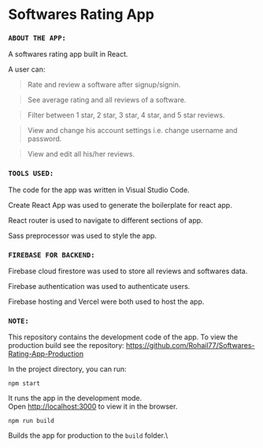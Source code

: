 # Softwares Rating App
### `ABOUT THE APP:`

A softwares rating app built in React. 

A user can: 

> Rate and review a software after signup/signin.

> See average rating and all reviews of a software. 

> Filter between 1 star, 2 star, 3 star, 4 star, and 5 star reviews.

> View and change his account settings i.e. change username and password.

> View and edit all his/her reviews.

### `TOOLS USED:`

The code for the app was written in Visual Studio Code. 

Create React App was used to generate the boilerplate for react app. 

React router is used to navigate to different sections of app.

Sass preprocessor was used to style the app.

### `FIREBASE FOR BACKEND:`
Firebase cloud firestore was used to store all reviews and softwares data.

Firebase authentication was used to authenticate users.

Firebase hosting and Vercel were both used to host the app.

### `NOTE:`

This repository contains the development code of the app. To view the production build see the repository: 
https://github.com/Rohail77/Softwares-Rating-App-Production

In the project directory, you can run:

`npm start`

It runs the app in the development mode.\
Open [http://localhost:3000](http://localhost:3000) to view it in the browser.

`npm run build`

Builds the app for production to the `build` folder.\
